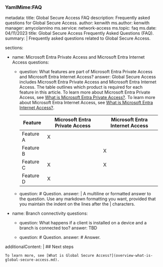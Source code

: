 ### YamlMime:FAQ
metadata:
  title: Global Secure Access FAQ
  description: Frequently asked questions for Global Secure Access.
  author: kenwith
  ms.author: kenwith
  manager: amycolannino
  ms.service: network-access
  ms.topic: faq
  ms.date: 04/11/2023
title: Global Secure Access Frequently Asked Questions (FAQ).
summary: |
  Frequently asked questions related to Global Secure Access.

sections:
  - name: Microsoft Entra Private Access and Microsoft Entra Internet Access
    questions:
      - question: What features are part of Microsoft Entra Private Access and Microsoft Entra Internet Access?
        answer: Global Secure Access includes Microsoft Entra Private Access and Microsoft Entra Internet Access. The table outlines which product is required for each feature in this article. To learn more about Microsoft Entra Private Access, see [What is Microsoft Entra Private Access?](overview-what-is-private-access.md). To learn more about Microsoft Entra Internet Access, see [What is Microsoft Entra Internet Access?](overview-what-is-internet-access.md).

        | Feature   | Microsoft Entra Private Access | Microsoft Entra Internet Access |
        |----------|-----------|------------|
        | Feature A | X |   |
        | Feature B |   | X |
        | Feature C | X | X |
        | Feature D | X |   |
          
      - question: # Question.
        answer: |
          A multiline or formatted answer to the question.
          Use any markdown formatting you want, provided that you maintain the indent
         on the lines after the | characters.

  - name: Branch connectivity
    questions:
      - question: What happens if a client is installed on a device and a branch is connected too?
        answer: TBD

      - question: # Question.
        answer: # Answer.

additionalContent: |
    ## Next steps

    To learn more, see [What is Global Secure Access?](overview-what-is-global-secure-access.md).